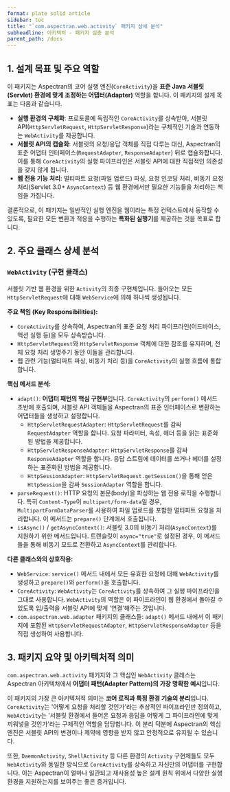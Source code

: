 ```yaml
---
format: plate solid article
sidebar: toc
title: "`com.aspectran.web.activity` 패키지 상세 분석"
subheadline: 아키텍처 - 패키지 심층 분석
parent_path: /docs
---
```


## 1. 설계 목표 및 주요 역할

이 패키지는 Aspectran의 코어 실행 엔진(`CoreActivity`)을 **표준 Java 서블릿(Servlet) 환경에 맞게 조정하는 어댑터(Adapter)** 역할을 합니다. 이 패키지의 설계 목표는 다음과 같습니다.

-   **실행 환경의 구체화**: 프로토콜에 독립적인 `CoreActivity`를 상속받아, 서블릿 API(`HttpServletRequest`, `HttpServletResponse`)라는 구체적인 기술과 연동하는 `WebActivity`를 제공합니다.
-   **서블릿 API의 캡슐화**: 서블릿의 요청/응답 객체를 직접 다루는 대신, Aspectran의 표준 어댑터 인터페이스(`RequestAdapter`, `ResponseAdapter`) 뒤로 캡슐화합니다. 이를 통해 `CoreActivity`의 실행 파이프라인은 서블릿 API에 대한 직접적인 의존성을 갖지 않게 됩니다.
-   **웹 전용 기능 처리**: 멀티파트 요청(파일 업로드) 파싱, 요청 인코딩 처리, 비동기 요청 처리(Servlet 3.0+ `AsyncContext`) 등 웹 환경에서만 필요한 기능들을 처리하는 책임을 가집니다.

결론적으로, 이 패키지는 일반적인 실행 엔진을 웹이라는 특정 컨텍스트에서 동작할 수 있도록, 필요한 모든 변환과 적응을 수행하는 **특화된 실행기**를 제공하는 것을 목표로 합니다.

## 2. 주요 클래스 상세 분석

### `WebActivity` (구현 클래스)

서블릿 기반 웹 환경을 위한 `Activity`의 최종 구현체입니다. 들어오는 모든 `HttpServletRequest`에 대해 `WebService`에 의해 하나씩 생성됩니다.

**주요 책임 (Key Responsibilities):**
-   `CoreActivity`를 상속하여, Aspectran의 표준 요청 처리 파이프라인(어드바이스, 액션 실행 등)을 모두 상속받습니다.
-   `HttpServletRequest`와 `HttpServletResponse` 객체에 대한 참조를 유지하며, 전체 요청 처리 생명주기 동안 이들을 관리합니다.
-   웹 관련 기능(멀티파트 파싱, 비동기 처리 등)을 `CoreActivity`의 실행 흐름에 통합합니다.

**핵심 메서드 분석:**
-   `adapt()`: **어댑터 패턴의 핵심 구현부**입니다. `CoreActivity`의 `perform()` 메서드 초반에 호출되며, 서블릿 API 객체들을 Aspectran의 표준 인터페이스로 변환하는 어댑터들을 생성하고 설정합니다.
    -   `HttpServletRequestAdapter`: `HttpServletRequest`를 감싸 `RequestAdapter` 역할을 합니다. 요청 파라미터, 속성, 헤더 등을 읽는 표준화된 방법을 제공합니다.
    -   `HttpServletResponseAdapter`: `HttpServletResponse`를 감싸 `ResponseAdapter` 역할을 합니다. 응답 스트림에 데이터를 쓰거나 헤더를 설정하는 표준화된 방법을 제공합니다.
    -   `HttpSessionAdapter`: `HttpServletRequest.getSession()`을 통해 얻은 `HttpSession`을 감싸 `SessionAdapter` 역할을 합니다.
-   `parseRequest()`: HTTP 요청의 본문(body)을 파싱하는 웹 전용 로직을 수행합니다. 특히 `Content-Type`이 `multipart/form-data`일 경우, `MultipartFormDataParser`를 사용하여 파일 업로드를 포함한 멀티파트 요청을 처리합니다. 이 메서드는 `prepare()` 단계에서 호출됩니다.
-   `isAsync()` / `getAsyncContext()`: 서블릿 3.0의 비동기 처리(`AsyncContext`)를 지원하기 위한 메서드입니다. 트랜슬릿이 `async="true"`로 설정된 경우, 이 메서드들을 통해 비동기 모드로 전환하고 `AsyncContext`를 관리합니다.

**다른 클래스와의 상호작용:**
-   `WebService`: `service()` 메서드 내에서 모든 유효한 요청에 대해 `WebActivity`를 생성하고 `prepare()`와 `perform()`을 호출합니다.
-   `CoreActivity`: `WebActivity`는 `CoreActivity`를 상속하여 그 실행 파이프라인을 그대로 사용합니다. `WebActivity`의 역할은 이 파이프라인이 웹 환경에서 돌아갈 수 있도록 입/출력을 서블릿 API에 맞게 '연결'해주는 것입니다.
-   `com.aspectran.web.adapter` 패키지의 클래스들: `adapt()` 메서드 내에서 이 패키지에 포함된 `HttpServletRequestAdapter`, `HttpServletResponseAdapter` 등을 직접 생성하여 사용합니다.

## 3. 패키지 요약 및 아키텍처적 의미

`com.aspectran.web.activity` 패키지와 그 핵심인 `WebActivity` 클래스는 Aspectran 아키텍처에서 **어댑터 패턴(Adapter Pattern)의 가장 명확한 예시**입니다.

이 패키지의 가장 큰 아키텍처적 의미는 **코어 로직과 특정 환경 기술의 분리**입니다. `CoreActivity`는 '어떻게 요청을 처리할 것인가'라는 추상적인 파이프라인만 정의하고, `WebActivity`는 '서블릿 환경에서 들어온 요청과 응답을 어떻게 그 파이프라인에 맞게 끼워넣을 것인가'라는 구체적인 역할을 담당합니다. 이 분리 덕분에 Aspectran의 핵심 엔진은 서블릿 API의 변경이나 제약에 영향을 받지 않고 안정적으로 유지될 수 있습니다.

또한, `DaemonActivity`, `ShellActivity` 등 다른 환경의 `Activity` 구현체들도 모두 `WebActivity`와 동일한 방식으로 `CoreActivity`를 상속하고 자신만의 어댑터를 구현합니다. 이는 Aspectran이 얼마나 일관되고 재사용성 높은 설계 원칙 위에서 다양한 실행 환경을 지원하는지를 보여주는 좋은 증거입니다.
